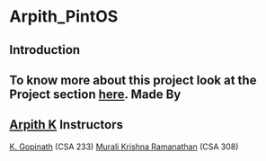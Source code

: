 Arpith_PintOS
=============
Introduction
---------------
To know more about this project look at the Project section [here](Arpith_PintOS%20=============%20%20To%20know%20more%20about%20this%20project%20look%20at%20the%20Project%20section%20in%20http://drona.csa.iisc.ernet.in/~muralikrishna/teaching/fall2015/e0253.html%5Bhttp://drona.csa.iisc.ernet.in/~muralikrishna/teaching/fall2015/e0253.html%5D).
Made By
-----------
[Arpith K](http://arpith.xyz)
Instructors
-------------
[K. Gopinath](http://drona.csa.iisc.ernet.in/~gopi/) (CSA 233)
[Murali Krishna Ramanathan](http://www.csa.iisc.ernet.in/~muralikrishna) (CSA 308)


